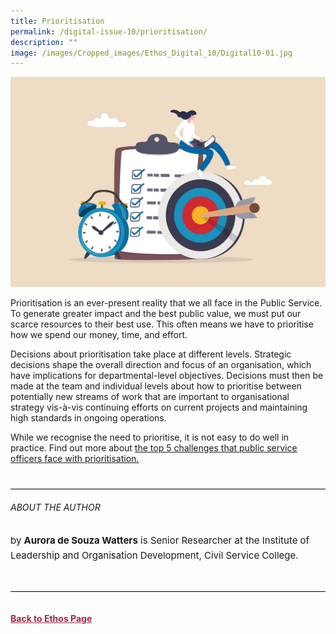 ```yaml
---
title: Prioritisation
permalink: /digital-issue-10/prioritisation/
description: ""
image: /images/Cropped_images/Ethos_Digital_10/Digital10-01.jpg
---
```

<style>

.break1
{
	font-family: Georgia;
	font-size:20px;
	font-style: italic;
	font-weight: bold;
}
	
.back a
{
	color: #9f2943;
	font-weight: bold;
}

#banner img
{
	width:100%;
}
	
.author
{
border-bottom: 1px solid black;
margin-top:40px;
padding-bottom:30px;
border-top: 1px solid black;	

}		
	
.author p
{
	font-size: 15px;
	line-height:24px;
}
	
.notestop ol li
{
font-size: 15px;
line-height:22px;
}	
	
.break1
{
	font-family: Georgia;
	font-size:20px;
	font-style: italic;
	font-weight: bold;
}	
	
</style>
	
<div class="background-image">
<img src="/images/Cropped_images/Ethos_Digital_10/Digital10-01.jpg">
</div>

<p>
Prioritisation is an ever-present reality that we all face in the Public Service. To generate greater impact and the best public value, we must put our scarce resources to their best use. This often means we have to prioritise how we spend our money, time, and effort.</p>

<p>Decisions about prioritisation take place at different levels. Strategic decisions shape the overall direction and focus of an organisation, which have implications for departmental-level objectives. Decisions must then be made at the team and individual levels about how to prioritise between potentially new streams of work that are important to organisational strategy vis-à-vis continuing efforts on current projects and maintaining high standards in ongoing operations.</p>

<p>While we recognise the need to prioritise, it is not easy to do well in practice. Find out more about <a href="/files/prioritisation-challenges.pdf">the top 5 challenges that public service officers face with prioritisation.</a></p>	
	


<div class="author">
<h6>ABOUT THE AUTHOR</h6>
<p>by <b>Aurora de Souza Watters</b> is Senior Researcher at the Institute of Leadership and Organisation Development, Civil Service College.</p>
	
	
	
</div>	
	
<br>
<br>	
<div class="back">
<a href="/digital-issue-10/">Back to Ethos Page</a>	
</div>